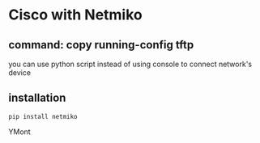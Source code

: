 # Cisco with Netmiko

## command: copy running-config tftp
you can use python script instead of using console to connect network's device

## installation
`pip install netmiko`

YMont
